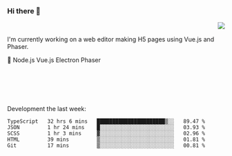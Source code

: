 ### Hi there 👋

<img align="right" src="https://github-readme-stats.vercel.app/api?username=jasonpanggo"/>

<br>
<p align="left">
I'm currently working on a web editor making H5 pages using Vue.js and Phaser.
</p>
<p align="left">
📖 Node.js Vue.js Electron Phaser
</p>
<br>
<br>
<br>
<br>

Development the last week:
<!--START_SECTION:waka-->
```text
TypeScript   32 hrs 6 mins   ██████████████████████▒░░   89.47 % 
JSON         1 hr 24 mins    █░░░░░░░░░░░░░░░░░░░░░░░░   03.93 % 
SCSS         1 hr 3 mins     ▓░░░░░░░░░░░░░░░░░░░░░░░░   02.96 % 
HTML         39 mins         ▒░░░░░░░░░░░░░░░░░░░░░░░░   01.81 % 
Git          17 mins         ▒░░░░░░░░░░░░░░░░░░░░░░░░   00.81 % 
```
<!--END_SECTION:waka-->

<!--
**JASONPANGGO/jasonpanggo** is a ✨ _special_ ✨ repository because its `README.md` (this file) appears on your GitHub profile.

Here are some ideas to get you started:

- 🔭 I’m currently working on ...
- 🌱 I’m currently learning ...
- 👯 I’m looking to collaborate on ...
- 🤔 I’m looking for help with ...
- 💬 Ask me about ...
- 📫 How to reach me: ...
- 😄 Pronouns: ...
- ⚡ Fun fact: ...
-->
